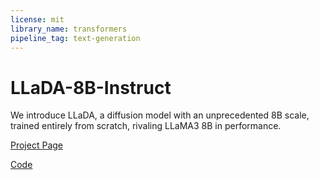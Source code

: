 ```yaml
---
license: mit
library_name: transformers
pipeline_tag: text-generation
---
```

# LLaDA-8B-Instruct

We introduce LLaDA, a diffusion model with an unprecedented 8B scale, trained entirely from scratch, rivaling LLaMA3 8B in performance.

[Project Page](https://ml-gsai.github.io/LLaDA-demo/)

[Code](https://github.com/ML-GSAI/LLaDA)